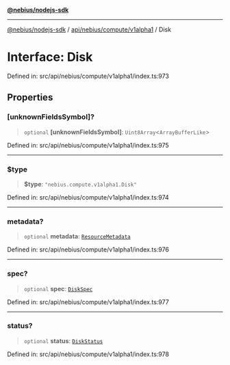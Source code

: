 [**@nebius/nodejs-sdk**](../../../../../README.md)

---

[@nebius/nodejs-sdk](../../../../../README.md) / [api/nebius/compute/v1alpha1](../README.md) / Disk

# Interface: Disk

Defined in: src/api/nebius/compute/v1alpha1/index.ts:973

## Properties

### \[unknownFieldsSymbol\]?

> `optional` **\[unknownFieldsSymbol\]**: `Uint8Array`\<`ArrayBufferLike`\>

Defined in: src/api/nebius/compute/v1alpha1/index.ts:975

---

### $type

> **$type**: `"nebius.compute.v1alpha1.Disk"`

Defined in: src/api/nebius/compute/v1alpha1/index.ts:974

---

### metadata?

> `optional` **metadata**: [`ResourceMetadata`](../../../common/v1/interfaces/ResourceMetadata.md)

Defined in: src/api/nebius/compute/v1alpha1/index.ts:976

---

### spec?

> `optional` **spec**: [`DiskSpec`](DiskSpec.md)

Defined in: src/api/nebius/compute/v1alpha1/index.ts:977

---

### status?

> `optional` **status**: [`DiskStatus`](DiskStatus.md)

Defined in: src/api/nebius/compute/v1alpha1/index.ts:978
